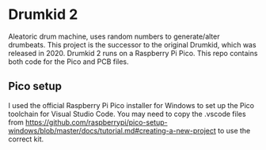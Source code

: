 # Drumkid 2
Aleatoric drum machine, uses random numbers to generate/alter drumbeats. This project is the successor to the original Drumkid, which was released in 2020. Drumkid 2 runs on a Raspberry Pi Pico. This repo contains both code for the Pico and PCB files.

## Pico setup
I used the official Raspberry Pi Pico installer for Windows to set up the Pico toolchain for Visual Studio Code. You may need to copy the .vscode files from https://github.com/raspberrypi/pico-setup-windows/blob/master/docs/tutorial.md#creating-a-new-project to use the correct kit.